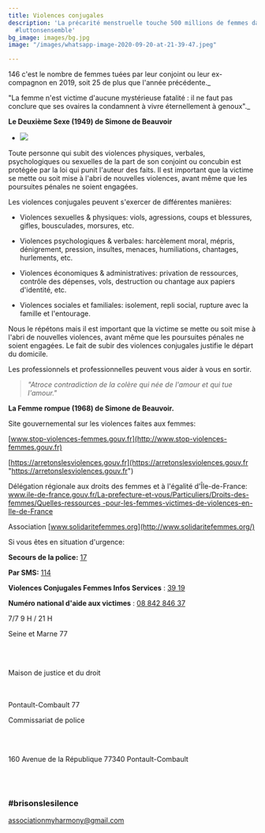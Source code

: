 ```yaml
---
title: Violences conjugales
description: 'La précarité menstruelle touche 500 millions de femmes dans le monde.
  #luttonsensemble'
bg_image: images/bg.jpg
image: "/images/whatsapp-image-2020-09-20-at-21-39-47.jpeg"

---
```

146 c'est le nombre de femmes tuées par leur conjoint ou leur ex-compagnon en 2019, soit 25 de plus que l'année précédente._

"La femme n'est victime d'aucune mystérieuse fatalité : il ne faut pas conclure que ses ovaires la condamnent à vivre éternellement à genoux"._

**Le Deuxième Sexe (1949) de Simone de Beauvoir**

* ![](/images/affiche.png)


Toute personne qui subit des violences physiques, verbales, psychologiques ou sexuelles de la part de son conjoint ou concubin est protégée par la loi qui punit l'auteur des faits. Il est important que la victime se mette ou soit mise à l'abri de nouvelles violences, avant même que les poursuites pénales ne soient engagées.

Les violences conjugales peuvent s'exercer de différentes manières:

 - Violences sexuelles & physiques: viols, agressions, coups et blessures, gifles, bousculades, morsures, etc.

- Violences psychologiques & verbales: harcèlement moral, mépris, dénigrement, pression, insultes, menaces, humiliations, chantages, hurlements, etc.

- Violences économiques & administratives: privation de ressources, contrôle des dépenses, vols, destruction ou chantage aux papiers d'identité, etc.

- Violences sociales et familiales: isolement, repli social, rupture avec la famille et l'entourage.

 Nous le répétons mais il est important que la victime se mette ou soit mise à l'abri de nouvelles violences, avant même que les poursuites pénales ne soient engagées. Le fait de subir des violences conjugales justifie le départ du domicile.

 Les professionnels et professionnelles peuvent vous aider à vous en sortir.

> _"Atroce contradiction de la colère qui née de l'amour et qui tue l'amour."_

**La Femme rompue (1968) de Simone de Beauvoir.**

 Site gouvernemental sur les violences faites aux femmes:

[www.stop-violences-femmes.gouv.fr](http://www.stop-violences-femmes.gouv.fr)

[https://arretonslesviolences.gouv.fr](https://arretonslesviolences.gouv.fr "https://arretonslesviolences.gouv.fr")

Délégation régionale aux droits des femmes et à l'égalité d'Île-de-France: [www.ile-de-france.gouv.fr/La-prefecture-et-vous/Particuliers/Droits-des-femmes/Quelles-ressources -pour-les-femmes-victimes-de-violences-en-Ile-de-France](http://www.ile-de-france.gouv.fr/La-prefecture-et-vous/Particuliers/Droits-des-femmes/Quelles-ressources-pour-les-femmes-victimes-de-violences-en-Ile-de-France)

Association [www.solidaritefemmes.org](http://www.solidaritefemmes.org/)

Si vous êtes en situation d'urgence:

**Secours de la police:**    [17]()

**Par SMS:**    [114]()

**Violences Conjugales Femmes Infos Services** : [39 19]()

**Numéro national d'aide aux victimes** : [08 842 846 37]()

7/7 9 H / 21 H

Seine et Marne 77

</br> </br>

Maison de justice et du droit

</br> </br> Pontault-Combault 77

Commissariat de police

</br> </br>

160 Avenue de la République 77340 Pontault-Combault

</br> </br>

### #brisonslesilence

associationmyharmony@gmail.com
